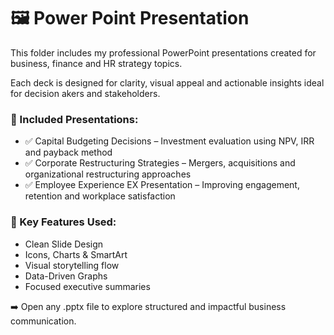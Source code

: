 # 🖼️ Power Point Presentation

This folder includes my professional PowerPoint presentations created for business, finance and HR strategy topics.

Each deck is designed for clarity, visual appeal and actionable insights ideal for decision akers and stakeholders.

### 📂 Included Presentations:

- ✅ Capital Budgeting Decisions – Investment evaluation using NPV, IRR and payback method
- ✅ Corporate Restructuring Strategies – Mergers, acquisitions and organizational restructuring approaches  
- ✅ Employee Experience EX Presentation – Improving engagement, retention and workplace satisfaction

### 🎯 Key Features Used:

- Clean Slide Design
- Icons, Charts & SmartArt
- Visual storytelling flow
- Data-Driven Graphs
- Focused executive summaries

➡️ Open any .pptx file to explore structured and impactful business communication.
